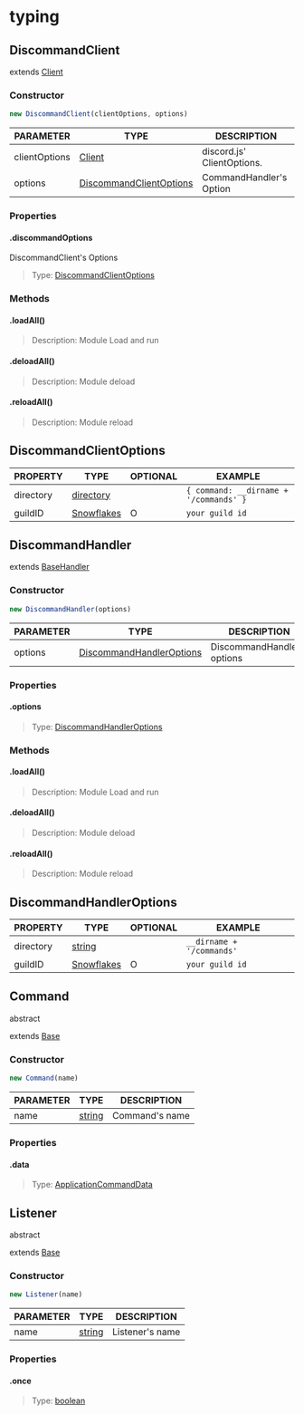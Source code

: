 # typing

## DiscommandClient

extends [Client](https://discord.js.org/#/docs/discord.js/main/class/Client)

### Constructor

```js
new DiscommandClient(clientOptions, options)
```

| PARAMETER     | TYPE                                                                            | DESCRIPTION                |
| ------------- | ------------------------------------------------------------------------------- | -------------------------- |
| clientOptions | [Client](https://discord.js.org/#/docs/discord.js/stable/typedef/ClientOptions) | discord.js' ClientOptions. |
| options       | [DiscommandClientOptions](#discommandclientoptions)                             | CommandHandler's Option    |

### Properties

#### .discommandOptions

DiscommandClient's Options

> Type: <a href="#discommandclientoptions">DiscommandClientOptions</a>

### Methods

#### .loadAll()

> Description: Module Load and run

#### .deloadAll()

> Description: Module deload

#### .reloadAll()

> Description: Module reload

## DiscommandClientOptions

| PROPERTY  | TYPE                                                                                  | OPTIONAL | EXAMPLE                                |
| --------- | ------------------------------------------------------------------------------------- | -------- | -------------------------------------- |
| directory | [directory](https://github.com/discommand/discommand/blob/main/src/types/index.ts#L5) |          | `{ command: __dirname + '/commands' }` |
| guildID   | [Snowflakes](https://discord.com/developers/docs/reference#snowflakes)                | O        | `your guild id`                        |

## DiscommandHandler

extends [BaseHandler](https://github.com/discommand/discommand/blob/main/src/Bases/BaseHandler.ts)

### Constructor

```js
new DiscommandHandler(options)
```

| PARAMETER | TYPE                                                  | DESCRIPTION                 |
| --------- | ----------------------------------------------------- | --------------------------- |
| options   | [DiscommandHandlerOptions](#discommandhandleroptions) | DiscommandHandler's options |

### Properties

#### .options

> Type: [DiscommandHandlerOptions](#discommandhandleroptions)

### Methods

#### .loadAll()

> Description: Module Load and run

#### .deloadAll()

> Description: Module deload

#### .reloadAll()

> Description: Module reload

## DiscommandHandlerOptions

| PROPERTY  | TYPE                                                                                              | OPTIONAL | EXAMPLE                   |
| --------- | ------------------------------------------------------------------------------------------------- | -------- | ------------------------- |
| directory | [string](https://developer.mozilla.org/en-US/docs/Web/JavaScript/Reference/Global_Objects/String) |          | `__dirname + '/commands'` |
| guildID   | [Snowflakes](https://discord.com/developers/docs/reference#snowflakes)                            | O        | `your guild id`           |

## Command

abstract

extends [Base](https://github.com/discommand/discommand/blob/main/src/Bases/Base.ts)

### Constructor

```js
new Command(name)
```

| PARAMETER | TYPE                                                                                              | DESCRIPTION    |
| --------- | ------------------------------------------------------------------------------------------------- | -------------- |
| name      | [string](https://developer.mozilla.org/en-US/docs/Web/JavaScript/Reference/Global_Objects/String) | Command's name |

### Properties

#### .data

> Type: [ApplicationCommandData](https://discord.js.org/#/docs/discord.js/main/typedef/ApplicationCommandData)

## Listener

abstract

extends [Base](https://github.com/discommand/discommand/blob/main/src/Bases/Base.ts)

### Constructor

```js
new Listener(name)
```

| PARAMETER | TYPE                                                                                              | DESCRIPTION     |
| --------- | ------------------------------------------------------------------------------------------------- | --------------- |
| name      | [string](https://developer.mozilla.org/en-US/docs/Web/JavaScript/Reference/Global_Objects/String) | Listener's name |

### Properties

#### .once

> Type: [boolean](https://developer.mozilla.org/en-US/docs/Web/JavaScript/Reference/Global_Objects/Boolean)
